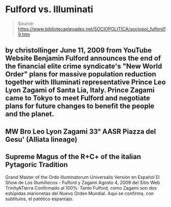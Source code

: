 # Fulford vs. Illuminati

> Source: https://www.bibliotecapleyades.net/SOCIOPOLITICA/sociopol_fulford19.htm

by
christollinger
June 11, 2009
from
YouTube Website
Benjamin Fulford announces the end of the
financial elite crime syndicate's "New World Order" plans for massive
population reduction together with Illuminati representative Prince
Leo Lyon Zagami of Santa Lia, Italy.
Prince Zagami came to Tokyo to meet Fulford and
negotiate plans for future changes to benefit the people and the planet.
-
MW Bro Leo Lyon Zagami 33° AASR Piazza del Gesu' (Alliata lineage)
-
Supreme Magus of the R+C+ of the italian Pytagoric Tradition
-
Grand Master of the Ordo illuminatorum Universalis
Versión en Español
El Show de Los Illumiñecos - Fulford y Zagami
Agosto 4, 2009
del Sitio Web
TrinityATierra
Confirmado al 100%: Tanto Fulford, como Zagami son dos estúpidas marionetas
del Nuevo Orden Mundial. Aquí se confirma, con subtítulos, el patético
espantajo.
